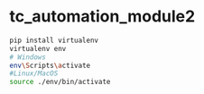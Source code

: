 # tc_automation_module2

```bash
pip install virtualenv 
virtualenv env
# Windows
env\Scripts\activate
#Linux/MacOS
source ./env/bin/activate 
```